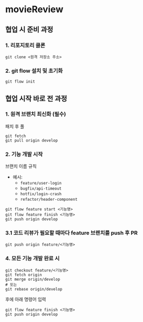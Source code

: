 # movieReview

## 협업 시 준비 과정 

### 1. 리포지토리 클론
   
```
git clone <원격 저장소 주소>
```

### 2. git flow 설치 및 초기화

```
git flow init
```

## 협업 시작 바로 전 과정 

### 1. 원격 브랜치 최신화 (필수)

패치 후 풀

```
git fetch
git pull origin develop
```

### 2. 기능 개발 시작

브랜치 이름 규칙 

- 예시:
    - `feature/user-login`
    - `bugfix/api-timeout`
    - `hotfix/login-crash`
    - `refactor/header-component`
      
```
git flow feature start <기능명>
git flow feature finish <기능명>
git push origin develop
```


### 3.1 코드 리뷰가 필요할 때마다 feature 브랜치를 push 후 PR

```
git push origin feature/<기능명>

```

### 4. 모든 기능 개발 완료 시 
```
git checkout feature/<기능명>
git fetch origin
git merge origin/develop
# 또는
git rebase origin/develop
```
 후에 아래 명령어 입력

```
git flow feature finish <기능명>
git push origin develop

```

